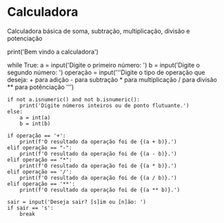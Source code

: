 # Calculadora
Calculadora básica de soma, subtração, multiplicação, divisão e potenciação








print('Bem vindo a calculadora')

while True:
    a = input('Digite o primeiro número: ')
    b = input('Digite o segundo número: ')
    operação = input('''Digite o tipo de operação que deseja: 
    + para adição
    - para subtração
    * para multiplicação
    / para divisão
    ** para potênciação 
    ''')
   
    if not a.isnumeric() and not b.isnumeric():
        print('Digite números inteiros ou de ponto flutuante.')
    else:
        a = int(a)
        b = int(b)
     
    if operação == '+':
        print(f'O resultado da operação foi de {(a + b)}.')
    elif operação == "-":
        print(f'O resultado da operação foi de {(a - b)}.')
    elif operação == "*":
        print(f'O resultado da operação foi de {(a * b)}.')
    elif operação == '/':
        print(f'O resultado da operação foi de {(a / b)}.')
    elif operação == '**':
        print(f'O resultado da operação foi de {(a ** b)}.')

    sair = input('Deseja sair? [s]im ou [n]ão: ')
    if sair == 's':
        break
